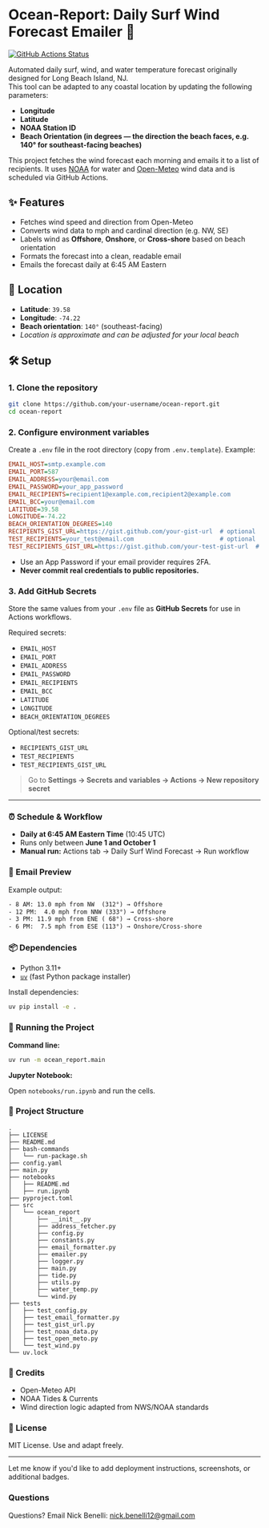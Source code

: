 # Ocean-Report: Daily Surf Wind Forecast Emailer 🌊

[![GitHub Actions Status](https://github.com/nick-benelli/ocean-report/actions/workflows/daily-water-report.yml/badge.svg)](https://github.com/nick-benelli/ocean-report/actions)

Automated daily surf, wind, and water temperature forecast originally designed for Long Beach Island, NJ.  
This tool can be adapted to any coastal location by updating the following parameters:
- **Longitude**
- **Latitude**
- **NOAA Station ID**
- **Beach Orientation (in degrees — the direction the beach faces, e.g. 140° for southeast-facing beaches)**

This project fetches the wind forecast each morning and emails it to a list of recipients. It uses [NOAA](https://tidesandcurrents.noaa.gov/) for water and [Open-Meteo](https://open-meteo.com/) wind data and is scheduled via GitHub Actions.

## ✨ Features

- Fetches wind speed and direction from Open-Meteo
- Converts wind data to mph and cardinal direction (e.g. NW, SE)
- Labels wind as **Offshore**, **Onshore**, or **Cross-shore** based on beach orientation
- Formats the forecast into a clean, readable email
- Emails the forecast daily at 6:45 AM Eastern

## 📍 Location

- **Latitude**: `39.58`
- **Longitude**: `-74.22`
- **Beach orientation**: `140°` (southeast-facing)
- _Location is approximate and can be adjusted for your local beach_

## 🛠️ Setup

### 1. Clone the repository

```bash
git clone https://github.com/your-username/ocean-report.git
cd ocean-report
```

### 2. Configure environment variables

Create a `.env` file in the root directory (copy from `.env.template`). Example:

```ini
EMAIL_HOST=smtp.example.com
EMAIL_PORT=587
EMAIL_ADDRESS=your@email.com
EMAIL_PASSWORD=your_app_password
EMAIL_RECIPIENTS=recipient1@example.com,recipient2@example.com
EMAIL_BCC=your@email.com
LATITUDE=39.58
LONGITUDE=-74.22
BEACH_ORIENTATION_DEGREES=140
RECIPIENTS_GIST_URL=https://gist.github.com/your-gist-url  # optional
TEST_RECIPIENTS=your_test@email.com                        # optional
TEST_RECIPIENTS_GIST_URL=https://gist.github.com/your-test-gist-url  # optional
```

- Use an App Password if your email provider requires 2FA.
- **Never commit real credentials to public repositories.**

### 3. Add GitHub Secrets

Store the same values from your `.env` file as **GitHub Secrets** for use in Actions workflows.

Required secrets:

- `EMAIL_HOST`
- `EMAIL_PORT`
- `EMAIL_ADDRESS`
- `EMAIL_PASSWORD`
- `EMAIL_RECIPIENTS`
- `EMAIL_BCC`
- `LATITUDE`
- `LONGITUDE`
- `BEACH_ORIENTATION_DEGREES`

Optional/test secrets:

- `RECIPIENTS_GIST_URL`
- `TEST_RECIPIENTS`
- `TEST_RECIPIENTS_GIST_URL`

> Go to **Settings → Secrets and variables → Actions → New repository secret**

---

### ⏰ Schedule & Workflow

- **Daily at 6:45 AM Eastern Time** (10:45 UTC)
- Runs only between **June 1 and October 1**
- **Manual run:** Actions tab → Daily Surf Wind Forecast → Run workflow

### 📨 Email Preview

Example output:

```txt
- 8 AM: 13.0 mph from NW  (312°) → Offshore
- 12 PM:  4.0 mph from NNW (333°) → Offshore
- 3 PM: 11.9 mph from ENE ( 68°) → Cross-shore
- 6 PM:  7.5 mph from ESE (113°) → Onshore/Cross-shore
```

### 📦 Dependencies

- Python 3.11+
- [`uv`](https://github.com/astral-sh/uv) (fast Python package installer)

Install dependencies:

```bash
uv pip install -e .
```

### 🚀 Running the Project

**Command line:**

```bash
uv run -m ocean_report.main
```

**Jupyter Notebook:**

Open `notebooks/run.ipynb` and run the cells.

### 📂 Project Structure

```pgsql
.
├── LICENSE
├── README.md
├── bash-commands
│   └── run-package.sh
├── config.yaml
├── main.py
├── notebooks
│   ├── README.md
│   ├── run.ipynb
├── pyproject.toml
├── src
│   └── ocean_report
│       ├── __init__.py
│       ├── address_fetcher.py
│       ├── config.py
│       ├── constants.py
│       ├── email_formatter.py
│       ├── emailer.py
│       ├── logger.py
│       ├── main.py
│       ├── tide.py
│       ├── utils.py
│       ├── water_temp.py
│       └── wind.py
├── tests
│   ├── test_config.py
│   ├── test_email_formatter.py
│   ├── test_gist_url.py
│   ├── test_noaa_data.py
│   ├── test_open_meto.py
│   └── test_wind.py
└── uv.lock
```

### 🙏 Credits

- Open-Meteo API
- NOAA Tides & Currents
- Wind direction logic adapted from NWS/NOAA standards

### 🧼 License

MIT License. Use and adapt freely.

---

Let me know if you'd like to add deployment instructions, screenshots, or additional badges.

### Questions

Questions? Email Nick Benelli: [nick.benelli12@gmail.com](mailto:nick.benelli12@gmail.com)
